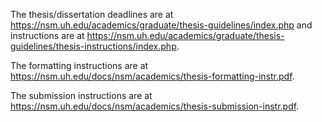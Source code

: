 The thesis/dissertation deadlines are at <https://nsm.uh.edu/academics/graduate/thesis-guidelines/index.php>
and instructions are at <https://nsm.uh.edu/academics/graduate/thesis-guidelines/thesis-instructions/index.php>.

The formatting instructions are at <https://nsm.uh.edu/docs/nsm/academics/thesis-formatting-instr.pdf>.

The submission instructions are at <https://nsm.uh.edu/docs/nsm/academics/thesis-submission-instr.pdf>.
